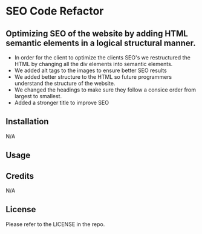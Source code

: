 #  SEO Code Refactor 

## Optimizing SEO of the website by adding HTML semantic elements in a logical structural manner. 

- In order for the client to optimize the clients SEO's we restructured the HTML by changing all the div elements into semantic elements.
- We added alt tags to the images to ensure better SEO results 
- We added better structure to the HTML so future programmers understand the structure of the website.
- We changed the headings to make sure they follow a consice order from largest to smallest.
- Added a stronger title to improve SEO 

## Installation

N/A
## Usage

## Credits

N/A

## License

Please refer to the LICENSE in the repo.
